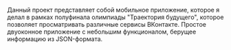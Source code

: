 Данный проект представляет собой мобильное приложение, которое я делал в рамках полуфинала олимпиады "Траектория будущего", которое 
позволяет просматривать различные сервисы ВКонтакте. Простое двуоконное приложение с небольшим функционалом, берущее информацию из JSON-формата.
